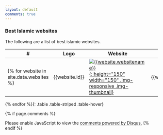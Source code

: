 ```yaml
---
layout: default
comments: true
---
```

### Best Islamic websites
The following are a list of best islamic websites.

|#|Logo|Website|Description|
|-|-|-|-|
{% for website in site.data.websites %}|{{website.id}}|[![{{website.websitename}}]({{website.imagelink}}){: height="150" width="150" .img-responsive .img-thumbnail}]({{website.link}})| {{website.websitename}} |{{ website.description | markdownify_ }}|
{% endfor %}{: .table .table-striped .table-hover}

{% if page.comments %}
<div id="disqus_thread"></div>
<script>
/**
* RECOMMENDED CONFIGURATION VARIABLES: EDIT AND UNCOMMENT THE SECTION BELOW TO INSERT DYNAMIC VALUES FROM YOUR PLATFORM OR CMS.
* LEARN WHY DEFINING THESE VARIABLES IS IMPORTANT: https://disqus.com/admin/universalcode/#configuration-variables
*/
/*
var disqus_config = function () {
this.page.url = http://alreem.github.io/islamic-apps/; // Replace PAGE_URL with your page's canonical URL variable
this.page.identifier = PAGE_IDENTIFIER; // Replace PAGE_IDENTIFIER with your page's unique identifier variable
};
*/
(function() { // DON'T EDIT BELOW THIS LINE
var d = document, s = d.createElement('script');

s.src = '//islamic-apps.disqus.com/embed.js';

s.setAttribute('data-timestamp', +new Date());
(d.head || d.body).appendChild(s);
})();
</script>
<noscript>Please enable JavaScript to view the <a href="https://disqus.com/?ref_noscript" rel="nofollow">comments powered by Disqus.</a></noscript>
{% endif %}
